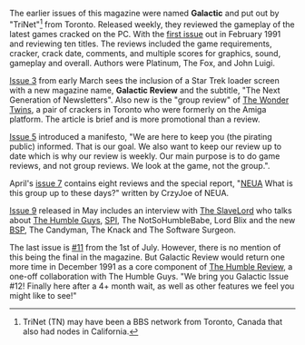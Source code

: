 The earlier issues of this magazine were named **Galactic** and put out by "TriNet"[^1] from Toronto. Released weekly, they reviewed the gameplay of the latest games cracked on the PC. With the [first issue](/f/ab23d64) out in February 1991 and reviewing ten titles. The reviews included the game requirements, cracker, crack date, comments, and multiple scores for graphics, sound, gameplay and overall. Authors were Platinum, The Fox, and John Luigi.

[Issue 3](/f/ad28b04) from early March sees the inclusion of a Star Trek loader screen with a new magazine name, **Galactic Review** and the subtitle, "The Next Generation of Newsletters". Also new is the "group review" of [The Wonder Twins](/g/the-wondertwins), a pair of crackers in Toronto who were formerly on the Amiga platform. The article is brief and is more promotional than a review.

[Issue 5](/f/af2d924) introduced a manifesto, "We are here to keep you (the pirating public) informed. That is our goal. We also want to keep our review up to date which is why our review is weekly. Our main purpose is to do game reviews, and not group reviews. We look at the game, not the group.".

April's [issue 7](/f/a81a59c) contains eight reviews and the special report, "[NEUA](/g/national-elite-underground-alliance) What is this group up to these days?" written by CrzyJoe of NEUA.

[Issue 9](/f/b32f5dc) released in May includes an interview with [The SlaveLord](/p/the-slavelord) who talks about [The Humble Guys](/g/the-humble-guys), [SPI](/g/software-pirates-inc), The NotSoHumbleBabe, Lord Blix and the new [BSP](/g/bentley-sidwell-productions), The Candyman, The Knack and The Software Surgeon.

The last issue is [\#11](/f/ac1beb4) from the 1st of July. However, there is no mention of this being the final in the magazine. But Galactic Review would return one more time in December 1991 as a core component of [The Humble Review](/f/a56d0), a one-off collaboration with The Humble Guys. "We bring you Galactic Issue #12! Finally here after a 4+ month wait, as well as other features we feel you might like to see!"

[^1]: TriNet (TN) may have been a BBS network from Toronto, Canada that also had nodes in California.
